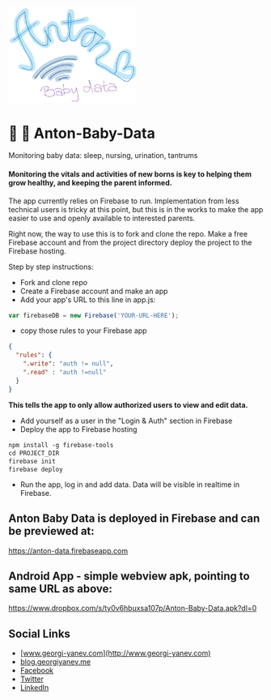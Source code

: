 <img src="public/assets/img/logo.png" width="50%">

# :baby: :baby_bottle: Anton-Baby-Data

Monitoring baby data: sleep, nursing, urination, tantrums

#### Monitoring the vitals and activities of new borns is key to helping them grow healthy, and keeping the parent informed.

The app currently relies on Firebase to run. Implementation from less technical users is tricky at this point, but this is in the works to make the app easier to use and openly available to interested parents.

Right now, the way to use this is to fork and clone the repo. Make a free Firebase account and from the project directory deploy the project to the Firebase hosting.

Step by step instructions:

- Fork and clone repo
- Create a Firebase account and make an app
- Add your app's URL to this line in app.js:

```javascript
var firebaseDB = new Firebase('YOUR-URL-HERE');
```

- copy those rules to your Firebase app

```json
{
  "rules": {
    ".write": "auth != null",
    ".read" : "auth !=null"
  }
}
```

**This tells the app to only allow authorized users to view and edit data.**

- Add yourself as a user in the "Login & Auth" section in Firebase
- Deploy the app to Firebase hosting

```
npm install -g firebase-tools
cd PROJECT_DIR
firebase init
firebase deploy
```

- Run the app, log in and add data. Data will be visible in realtime in Firebase.

## Anton Baby Data is deployed in Firebase and can be previewed at:
https://anton-data.firebaseapp.com

## Android App - simple webview apk, pointing to same URL as above:
https://www.dropbox.com/s/ty0v6hbuxsa107p/Anton-Baby-Data.apk?dl=0

## Social Links

- [www.georgi-yanev.com](http://www.georgi-yanev.com)
- [blog.georgiyanev.me](http://blog.georgiyanev.me)
- [Facebook](https://www.facebook.com/jumpalottahigh/)
- [Twitter](https://www.twitter.com/jumpalottahigh/)
- [LinkedIn](https://www.linkedin.com/in/yanevgeorgi/)
